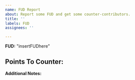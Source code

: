 ```yaml
---
name: FUD Report
about: Report some FUD and get some counter-contributors.
title: ''
labels: FUD
assignees: ''

---
```


**FUD:** "insertFUDhere"

**Points To Counter:**
- 

**Additional Notes:**
